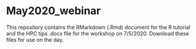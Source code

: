 # May2020_webinar

This repository contains the RMarkdown (.Rmd) document for the R tutorial and the HPC tips .docx file for the workshop on 7/5/2020.
Download these files for use on the day.
